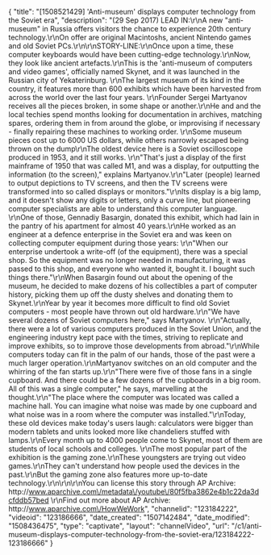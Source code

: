 {
    "title": "[1508521429] 'Anti-museum' displays computer technology from the Soviet era",
    "description": "(29 Sep 2017) LEAD IN:\r\nA new \"anti-museum\" in Russia offers visitors the chance to experience 20th century technology.\r\nOn offer are original Macintoshs, ancient Nintendo games and old Soviet PCs.\r\n\r\nSTORY-LINE:\r\nOnce upon a time, these computer keyboards would have been cutting-edge technology.\r\nNow, they look like ancient artefacts.\r\nThis is the 'anti-museum of computers and video games', officially named Skynet, and it was launched in the Russian city of Yekaterinburg. \r\nThe largest museum of its kind in the country, it features more than 600 exhibits which have been harvested from across the world over the last four years. \r\nFounder Sergei Martyanov receives all the pieces broken, in some shape or another.\r\nHe and and the local techies spend months looking for documentation in archives, matching spares, ordering them in from around the globe, or improvising if necessary - finally repairing these machines to working order. \r\nSome museum pieces cost up to 6000 US dollars, while others narrowly escaped being thrown on the dump\r\nThe oldest device here is a Soviet oscilloscope produced in 1953, and it still works. \r\n\"That's just a display of the first mainframe of 1950 that was called M1, and was a display, for outputting the information (to the screen),\" explains Martyanov.\r\n\"Later (people) learned to output depictions to TV screens, and then the TV screens were transformed into so called displays or monitors.\"\r\nIts display is a big lamp, and it doesn't show any digits or letters, only a curve line, but pioneering computer specialists are able to understand this computer language. \r\nOne of those, Gennadiy Basargin, donated this exhibit, which had lain in the pantry of his apartment for almost 40 years.\r\nHe worked as an engineer at a defence enterprise in the Soviet era and was keen on collecting computer equipment during those years: \r\n\"When our enterprise undertook a write-off (of the equipment), there was a special shop. So the equipment was no longer needed in manufacturing, it was passed to this shop, and everyone who wanted it, bought it. I bought such things there.\"\r\nWhen Basargin found out about the opening of the museum, he decided to make dozens of his collectibles a part of computer history, picking them up off the dusty shelves and donating them to Skynet.\r\nYear by year it becomes more difficult to find old Soviet computers - most people have thrown out old hardware.\r\n\"We have several dozens of Soviet computers here,\" says Martyanov. \r\n\"Actually, there were a lot of various computers produced in the Soviet Union, and the engineering industry kept pace with the times, striving to replicate and improve exhibits, so to improve those developments from abroad.\"\r\nWhile computers today can fit in the palm of our hands, those of the past were a much larger operation.\r\nMartyanov switches on an old computer and the whirring of the fan starts up.\r\n\"There were five of those fans in a single cupboard. And there could be a few dozens of the cupboards in a big room. All of this was a single computer,\" he says, marvelling at the thought.\r\n\"The place where the computer was located was called a machine hall. You can imagine what noise was made by one cupboard and what noise was in a room where the computer was installed.\"\r\nToday, these old devices make today's users laugh: calculators were bigger than modern tablets and units looked more like chandeliers stuffed with lamps.\r\nEvery month up to 4000 people come to Skynet, most of them are students of local schools and colleges. \r\nThe most popular part of the exhibition is the gaming zone.\r\nThese youngsters are trying out video games.\r\nThey can't understand how people used the devices in the past.\r\nBut the gaming zone also features more up-to-date technology.\r\n\r\n\r\nYou can license this story through AP Archive: http:\/\/www.aparchive.com\/metadata\/youtube\/80f5fba3862e4b1c22da3dcfddb57bed \r\nFind out more about AP Archive: http:\/\/www.aparchive.com\/HowWeWork",
    "channelid": "123184222",
    "videoid": "123186666",
    "date_created": "1507142484",
    "date_modified": "1508436475",
    "type": "captivate",
    "layout": "channelVideo",
    "url": "\/c1\/anti-museum-displays-computer-technology-from-the-soviet-era\/123184222-123186666"
}